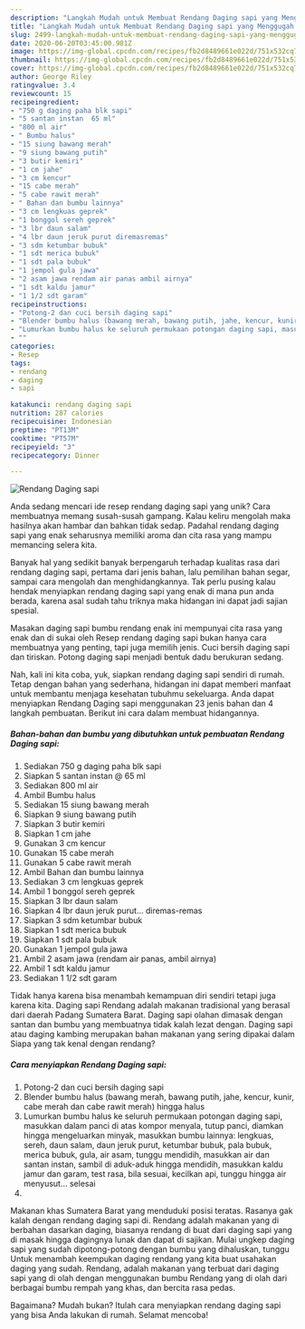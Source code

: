 ```yaml
---
description: "Langkah Mudah untuk Membuat Rendang Daging sapi yang Menggugah Selera"
title: "Langkah Mudah untuk Membuat Rendang Daging sapi yang Menggugah Selera"
slug: 2499-langkah-mudah-untuk-membuat-rendang-daging-sapi-yang-menggugah-selera
date: 2020-06-20T03:45:00.981Z
image: https://img-global.cpcdn.com/recipes/fb2d8489661e022d/751x532cq70/rendang-daging-sapi-foto-resep-utama.jpg
thumbnail: https://img-global.cpcdn.com/recipes/fb2d8489661e022d/751x532cq70/rendang-daging-sapi-foto-resep-utama.jpg
cover: https://img-global.cpcdn.com/recipes/fb2d8489661e022d/751x532cq70/rendang-daging-sapi-foto-resep-utama.jpg
author: George Riley
ratingvalue: 3.4
reviewcount: 15
recipeingredient:
- "750 g daging paha blk sapi"
- "5 santan instan  65 ml"
- "800 ml air"
- " Bumbu halus"
- "15 siung bawang merah"
- "9 siung bawang putih"
- "3 butir kemiri"
- "1 cm jahe"
- "3 cm kencur"
- "15 cabe merah"
- "5 cabe rawit merah"
- " Bahan dan bumbu lainnya"
- "3 cm lengkuas geprek"
- "1 bonggol sereh geprek"
- "3 lbr daun salam"
- "4 lbr daun jeruk purut diremasremas"
- "3 sdm ketumbar bubuk"
- "1 sdt merica bubuk"
- "1 sdt pala bubuk"
- "1 jempol gula jawa"
- "2 asam jawa rendam air panas ambil airnya"
- "1 sdt kaldu jamur"
- "1 1/2 sdt garam"
recipeinstructions:
- "Potong-2 dan cuci bersih daging sapi"
- "Blender bumbu halus (bawang merah, bawang putih, jahe, kencur, kunir, cabe merah dan cabe rawit merah) hingga halus"
- "Lumurkan bumbu halus ke seluruh permukaan potongan daging sapi, masukkan dalam panci di atas kompor menyala, tutup panci, diamkan hingga mengeluarkan minyak, masukkan bumbu lainnya: lengkuas, sereh, daun salam, daun jeruk purut, ketumbar bubuk, pala bubuk, merica bubuk, gula, air asam, tunggu mendidih, masukkan air dan santan instan, sambil di aduk-aduk hingga mendidih, masukkan kaldu jamur dan garam, test rasa, bila sesuai, kecilkan api, tunggu hingga air menyusut... selesai"
- ""
categories:
- Resep
tags:
- rendang
- daging
- sapi

katakunci: rendang daging sapi 
nutrition: 287 calories
recipecuisine: Indonesian
preptime: "PT13M"
cooktime: "PT57M"
recipeyield: "3"
recipecategory: Dinner

---
```



![Rendang Daging sapi](https://img-global.cpcdn.com/recipes/fb2d8489661e022d/751x532cq70/rendang-daging-sapi-foto-resep-utama.jpg)

Anda sedang mencari ide resep rendang daging sapi yang unik? Cara membuatnya memang susah-susah gampang. Kalau keliru mengolah maka hasilnya akan hambar dan bahkan tidak sedap. Padahal rendang daging sapi yang enak seharusnya memiliki aroma dan cita rasa yang mampu memancing selera kita.

Banyak hal yang sedikit banyak berpengaruh terhadap kualitas rasa dari rendang daging sapi, pertama dari jenis bahan, lalu pemilihan bahan segar, sampai cara mengolah dan menghidangkannya. Tak perlu pusing kalau hendak menyiapkan rendang daging sapi yang enak di mana pun anda berada, karena asal sudah tahu triknya maka hidangan ini dapat jadi sajian spesial.

Masakan daging sapi bumbu rendang enak ini mempunyai cita rasa yang enak dan di sukai oleh Resep rendang daging sapi bukan hanya cara membuatnya yang penting, tapi juga memilih jenis. Cuci bersih daging sapi dan tiriskan. Potong daging sapi menjadi bentuk dadu berukuran sedang.


Nah, kali ini kita coba, yuk, siapkan rendang daging sapi sendiri di rumah. Tetap dengan bahan yang sederhana, hidangan ini dapat memberi manfaat untuk membantu menjaga kesehatan tubuhmu sekeluarga. Anda dapat menyiapkan Rendang Daging sapi menggunakan 23 jenis bahan dan 4 langkah pembuatan. Berikut ini cara dalam membuat hidangannya.

<!--inarticleads1-->

##### Bahan-bahan dan bumbu yang dibutuhkan untuk pembuatan Rendang Daging sapi:

1. Sediakan 750 g daging paha blk sapi
1. Siapkan 5 santan instan @ 65 ml
1. Sediakan 800 ml air
1. Ambil  Bumbu halus
1. Sediakan 15 siung bawang merah
1. Siapkan 9 siung bawang putih
1. Siapkan 3 butir kemiri
1. Siapkan 1 cm jahe
1. Gunakan 3 cm kencur
1. Gunakan 15 cabe merah
1. Gunakan 5 cabe rawit merah
1. Ambil  Bahan dan bumbu lainnya
1. Sediakan 3 cm lengkuas geprek
1. Ambil 1 bonggol sereh geprek
1. Siapkan 3 lbr daun salam
1. Siapkan 4 lbr daun jeruk purut... diremas-remas
1. Siapkan 3 sdm ketumbar bubuk
1. Siapkan 1 sdt merica bubuk
1. Siapkan 1 sdt pala bubuk
1. Gunakan 1 jempol gula jawa
1. Ambil 2 asam jawa (rendam air panas, ambil airnya)
1. Ambil 1 sdt kaldu jamur
1. Sediakan 1 1/2 sdt garam


Tidak hanya karena bisa menambah kemampuan diri sendiri tetapi juga karena kita. Daging sapi Rendang adalah makanan tradisional yang berasal dari daerah Padang Sumatera Barat. Daging sapi olahan dimasak dengan santan dan bumbu yang membuatnya tidak kalah lezat dengan. Daging sapi atau daging kambing merupakan bahan makanan yang sering dipakai dalam Siapa yang tak kenal dengan rendang? 

<!--inarticleads2-->

##### Cara menyiapkan Rendang Daging sapi:

1. Potong-2 dan cuci bersih daging sapi
1. Blender bumbu halus (bawang merah, bawang putih, jahe, kencur, kunir, cabe merah dan cabe rawit merah) hingga halus
1. Lumurkan bumbu halus ke seluruh permukaan potongan daging sapi, masukkan dalam panci di atas kompor menyala, tutup panci, diamkan hingga mengeluarkan minyak, masukkan bumbu lainnya: lengkuas, sereh, daun salam, daun jeruk purut, ketumbar bubuk, pala bubuk, merica bubuk, gula, air asam, tunggu mendidih, masukkan air dan santan instan, sambil di aduk-aduk hingga mendidih, masukkan kaldu jamur dan garam, test rasa, bila sesuai, kecilkan api, tunggu hingga air menyusut... selesai
1. 


Makanan khas Sumatera Barat yang menduduki posisi teratas. Rasanya gak kalah dengan rendang daging sapi di. Rendang adalah makanan yang di berbahan dasarkan daging, biasanya rendang di buat dari daging sapi yang di masak hingga dagingnya lunak dan dapat di sajikan. Mulai ungkep daging sapi yang sudah dipotong-potong dengan bumbu yang dihaluskan, tunggu Untuk menambah keempukan daging rendang yang kita buat usahakan daging yang sudah. Rendang, adalah makanan yang terbuat dari daging sapi yang di olah dengan menggunakan bumbu Rendang yang di olah dari berbagai bumbu rempah yang khas, dan bercita rasa pedas. 

Bagaimana? Mudah bukan? Itulah cara menyiapkan rendang daging sapi yang bisa Anda lakukan di rumah. Selamat mencoba!
